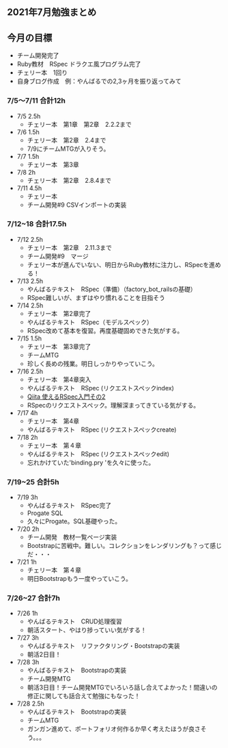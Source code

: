## 2021年7月勉強まとめ

## 今月の目標

- チーム開発完了
- Ruby教材　RSpec ドラクエ風プログラム完了
- チェリー本　1回り
- 自身ブログ作成　例：やんばるでの2,3ヶ月を振り返ってみて


### 7/5〜7/11 合計12h

- 7/5 2.5h
  - チェリー本　第1章　第2章　2.2.2まで
- 7/6 1.5h
  - チェリー本　第2章　2.4まで
  - 7/9にチームMTGが入りそう。
- 7/7 1.5h
  - チェリー本　第3章
- 7/8 2h
  - チェリー本　第2章　2.8.4まで
- 7/11 4.5h
  - チェリー本
  - チーム開発#9 CSVインポートの実装

### 7/12~18 合計17.5h

- 7/12 2.5h
  - チェリー本　第2章　2.11.3まで
  - チーム開発#9　マージ
  - チェリー本が進んでいない、明日からRuby教材に注力し、RSpecを進める！
- 7/13 2.5h
  - やんばるテキスト　RSpec（準備）（factory_bot_railsの基礎）
  - RSpec難しいが、まずはやり慣れることを目指そう
- 7/14 2.5h
  - チェリー本　第2章完了
  - やんばるテキスト　RSpec（モデルスペック）
  - RSpec改めて基本を復習。再度基礎固めできた気がする。
- 7/15 1.5h
  - チェリー本　第3章完了
  - チームMTG
  - 珍しく長めの残業。明日しっかりやっていこう。
- 7/16 2.5h
  - チェリー本　第4章突入
  - やんばるテキスト　RSpec (リクエストスペックindex)
  - [Qiita 使えるRSpec入門その2](https://qiita.com/jnchito/items/2e79a1abe7cd8214caa5)
  - RSpecのリクエストスペック。理解深まってきている気がする。
- 7/17 4h
  - チェリー本　第4章
  - やんばるテキスト　RSpec (リクエストスペックcreate)
- 7/18 2h
  - チェリー本　第４章
  - やんばるテキスト　RSpec (リクエストスペックedit)
  - 忘れかけていた'binding.pry 'を久々に使った。

### 7/19~25 合計5h

- 7/19 3h
  - やんばるテキスト　RSpec完了
  - Progate SQL
  - 久々にProgate。SQL基礎やった。
- 7/20 2h
  - チーム開発　教材一覧ページ実装
  - Bootstrapに苦戦中。難しい。コレクションをレンダリングも？って感じだ・・・
- 7/21 1h
  - チェリー本　第４章
  - 明日Bootstrapもう一度やっていこう。

### 7/26~27 合計7h

- 7/26 1h
  - やんばるテキスト　CRUD処理復習
  - 朝活スタート、やはり捗っていい気がする！
- 7/27 3h
  - やんばるテキスト　リファクタリング・Bootstrapの実装
  - 朝活2日目！
- 7/28 3h
  - やんばるテキスト　Bootstrapの実装
  - チーム開発MTG
  - 朝活3日目！チーム開発MTGでいろいろ話し合えてよかった！間違いの修正に関しても話合えて勉強にもなった！
- 7/28 2.5h
  - やんばるテキスト　Bootstrapの実装
  - チームMTG
  - ガンガン進めて、ポートフォリオ何作るか早く考えたほうが良さそう。。。
